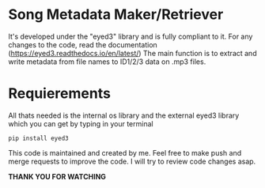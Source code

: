 # Song Metadata Maker/Retriever
It's developed under the "eyed3" library and is fully compliant to it. For any changes to the code, read the documentation (https://eyed3.readthedocs.io/en/latest/)
The main function is to extract and write metadata from file names to ID1/2/3 data on .mp3 files.
# Requierements
All thats needed is the internal os library and the external eyed3 library which you can get by typing in your terminal

    pip install eyed3
    
This code is maintained and created by me. Feel free to make push and merge requests to improve the code. I will try to review code changes asap.

**THANK YOU FOR WATCHING**
